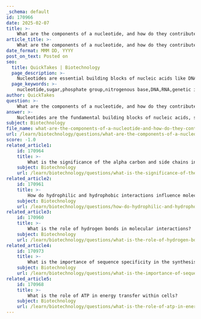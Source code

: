 ```yaml
---
_schema: default
id: 170966
date: 2025-02-07
title: >-
    What are the components of a nucleotide, and how do they contribute to the structure of nucleic acids?
article_title: >-
    What are the components of a nucleotide, and how do they contribute to the structure of nucleic acids?
date_format: MMM DD, YYYY
post_on_text: Posted on
seo:
  title: QuickTakes | Biotechnology
  page_description: >-
    Nucleotides are essential building blocks of nucleic acids like DNA and RNA, consisting of a sugar, a phosphate group, and a nitrogenous base, which collectively contribute to the structure and function of nucleic acids.
  page_keywords: >-
    nucleotide,sugar,phosphate group,nitrogenous base,DNA,RNA,genetic information,phosphodiester bonds,backbone,structure,components
author: QuickTakes
question: >-
    What are the components of a nucleotide, and how do they contribute to the structure of nucleic acids?
answer: >-
    Nucleotides are the fundamental building blocks of nucleic acids, such as DNA and RNA. Each nucleotide consists of three key components:\n\n1. **Sugar**: This is a five-carbon sugar molecule. In DNA, the sugar is deoxyribose, while in RNA, it is ribose. The difference between these sugars is that deoxyribose lacks one oxygen atom compared to ribose.\n\n2. **Phosphate Group**: This group consists of a phosphorus atom bonded to four oxygen atoms. The phosphate group is negatively charged and is responsible for the acidic nature of nucleic acids. It plays a crucial role in linking nucleotides together through phosphodiester bonds, forming the backbone of the nucleic acid structure.\n\n3. **Nitrogenous Base**: There are four types of nitrogenous bases in DNA (adenine, thymine, cytosine, and guanine) and four in RNA (adenine, uracil, cytosine, and guanine). These bases are responsible for encoding genetic information. The specific sequence of these bases determines the genetic instructions carried by the nucleic acid.\n\nThe structure of nucleic acids is formed by the linkage of nucleotides through phosphodiester bonds, which connect the phosphate group of one nucleotide to the hydroxyl group of the sugar of the next nucleotide. This creates a long chain with a sugar-phosphate backbone, while the nitrogenous bases extend from this backbone. The sequence of these bases encodes the genetic information necessary for the development and functioning of living organisms.\n\nIn summary, the components of a nucleotide—sugar, phosphate group, and nitrogenous base—contribute to the overall structure and function of nucleic acids by forming a stable backbone and encoding genetic information through their specific sequences.
subject: Biotechnology
file_name: what-are-the-components-of-a-nucleotide-and-how-do-they-contribute-to-the-structure-of-nucleic-acids.md
url: /learn/biotechnology/questions/what-are-the-components-of-a-nucleotide-and-how-do-they-contribute-to-the-structure-of-nucleic-acids
score: -1.0
related_article1:
    id: 170964
    title: >-
        What is the significance of the alpha carbon and side chains in the structure of amino acids?
    subject: Biotechnology
    url: /learn/biotechnology/questions/what-is-the-significance-of-the-alpha-carbon-and-side-chains-in-the-structure-of-amino-acids
related_article2:
    id: 170961
    title: >-
        How do hydrophilic and hydrophobic interactions influence molecular behavior in biological systems?
    subject: Biotechnology
    url: /learn/biotechnology/questions/how-do-hydrophilic-and-hydrophobic-interactions-influence-molecular-behavior-in-biological-systems
related_article3:
    id: 170960
    title: >-
        What is the role of hydrogen bonds in molecular interactions?
    subject: Biotechnology
    url: /learn/biotechnology/questions/what-is-the-role-of-hydrogen-bonds-in-molecular-interactions
related_article4:
    id: 170973
    title: >-
        What is the importance of sequence specificity in the synthesis of biomolecules?
    subject: Biotechnology
    url: /learn/biotechnology/questions/what-is-the-importance-of-sequence-specificity-in-the-synthesis-of-biomolecules
related_article5:
    id: 170968
    title: >-
        What is the role of ATP in energy transfer within cells?
    subject: Biotechnology
    url: /learn/biotechnology/questions/what-is-the-role-of-atp-in-energy-transfer-within-cells
---
```


&nbsp;